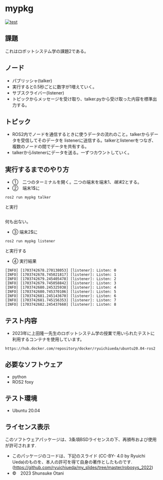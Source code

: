 # mypkg 

[![test](https://github.com/teresuke/mypkg/actions/workflows/test.yml/badge.svg)](https://github.com/teresuke/mypkg/actions/workflows/test.yml)

## 課題
これはロボットシステム学の課題2である。

## ノード 
  * パブリッシャ(talker)
  * 実行すると0.5秒ごとに数字が1増えていく。
  * サブスクライバー(listener)
  * トピックからメッセージを受け取り、talker.pyから受け取った内容を標準出力する。
## トピック
  * ROS2内でノードを通信するときに使うデータの流れのこと。talkerからデータを受信してそのデータを
listenerに送信する。talkerとlistenerをつなぎ、複数のノードの間でデータを共有する。
  * talkerからlistenerにデータを送る。一ずつカウントしていく。 
    
## 実行するまでのやり方
* ➀　二つのターミナルを開く。二つの端末を端末1$、端末2$とする。
* ➁　端末1$に
```
ros2 run mypkg talker
```
と実行
```

```
何も出ない。

* ➂  端末2$に
```
ros2 run mypkg listener
```
と実行する

* ④ 実行結果

```
[INFO] [1703742678.270138053] [listener]: Listen: 0
[INFO] [1703742678.745021817] [listener]: Listen: 1
[INFO] [1703742679.245405478] [listener]: Listen: 2
[INFO] [1703742679.745058842] [listener]: Listen: 3
[INFO] [1703742680.245325938] [listener]: Listen: 4
[INFO] [1703742680.745370106] [listener]: Listen: 5
[INFO] [1703742681.245143670] [listener]: Listen: 6
[INFO] [1703742681.745156353] [listener]: Listen: 7
[INFO] [1703742682.245437660] [listener]: Listen: 8
```

## テスト内容
* 2023年に上田隆一先生のロボットシステム学の授業で用いられたテストに利用するコンテナを使用しています。
```
https://hub.docker.com/repository/docker/ryuichiueda/ubuntu20.04-ros2
```

## 必要なソフトウェア
  * python
  * ROS2 foxy
## テスト環境
  * Ubuntu 20.04
## ライセンス表示
このソフトウェアパッケージは、3条項BSDライセンスの下、再頒布および使用が許可されます.
* このパッケージのコードは、下記のスライド (CC-BY- 4.0 by Ryuichi Ueda)のものを、本人の許可を得て自身の著作としたものです.
         (https://github.com/ryuichiueda/my_slides/tree/master/robosys_2022)
* ©　2023 Shunsuke Otani
